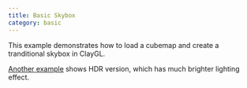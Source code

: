 ```yaml
---
title: Basic Skybox
category: basic
---
```


This example demonstrates how to load a cubemap and create a tranditional skybox in ClayGL.

[Another example](./basicPanoramaHDR.html) shows HDR version, which has much brighter lighting effect.